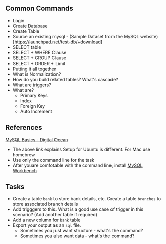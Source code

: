 ## Common Commands
  * Login
  * Create Database
  * Create Table
  * Source an existing mysql - (Sample Dataset from the MySQL website)[https://launchpad.net/test-db/+download]
  * SELECT table
  * SELECT + WHERE Clause
  * SELECT + GROUP Clause
  * SELECT + ORDER + Limit
  * Putting it all together
  * What is Normalization?
  * How do you build related tables? What's cascade?
  * What are triggers?
  * What are?
    * Primary Keys
    * Index
    * Foreign Key
    * Auto Increment

## References

[MySQL Basics - Digital Ocean](https://www.digitalocean.com/community/tutorials/a-basic-mysql-tutorial)
* The above link explains Setup for Ubuntu is different. For Mac use homebrew
* Use only the command line for the task
* After youare comfotable with the command line, install [MySQL Workbench](https://www.mysql.com/products/workbench/)
  
## Tasks
  * Create a table `bank` to store bank details, etc. Create a table `branches` to store associated branch details
  * Add trigggers to this. What is a good use case of trigger in this scenario? (Add another table if required)
  * Add a new column for `bank` table 
  * Export your output as an `sql` file.
    * Sometimes you just want structure - what's the command?
    * Sometimes you also want data - what's the command?
